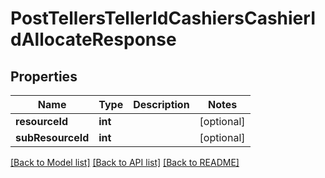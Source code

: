 # PostTellersTellerIdCashiersCashierIdAllocateResponse

## Properties
Name | Type | Description | Notes
------------ | ------------- | ------------- | -------------
**resourceId** | **int** |  | [optional] 
**subResourceId** | **int** |  | [optional] 

[[Back to Model list]](../../README.md#documentation-for-models) [[Back to API list]](../../README.md#documentation-for-api-endpoints) [[Back to README]](../../README.md)

